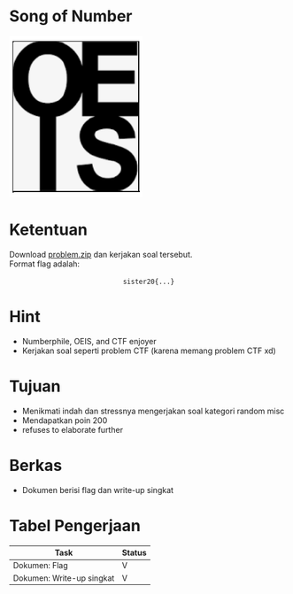 # Song of Number
![gambar](bg-son.PNG)

# Ketentuan
Download [problem.zip](https://drive.google.com/file/d/1RRK5-SkMkQuUYO0MF3Oc6wXsX6cEMAmS/view?pli=1) dan kerjakan soal tersebut.
<br>
Format flag adalah:<br>
<center><code>sister20{...}</code></center>

# Hint
- Numberphile, OEIS, and CTF enjoyer
- Kerjakan soal seperti problem CTF (karena memang problem CTF xd)
# Tujuan
- Menikmati indah dan stressnya mengerjakan soal kategori random misc
- Mendapatkan poin 200
- refuses to elaborate further
# Berkas
- Dokumen berisi flag dan write-up singkat
# Tabel Pengerjaan
|          Task                |Status|
|------------------------------|------|
|Dokumen: Flag                 |  V   |
|Dokumen: Write-up singkat     |  V   |